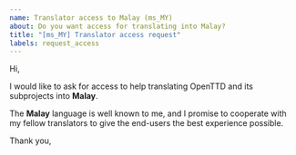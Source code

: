 ```yaml
---
name: Translator access to Malay (ms_MY)
about: Do you want access for translating into Malay?
title: "[ms_MY] Translator access request"
labels: request_access
---
```


<!-- translator: ms_MY -->
<!-- Please do not edit the header of this template. -->

Hi,

I would like to ask for access to help translating OpenTTD and its subprojects into **Malay**.

The **Malay** language is well known to me, and I promise to cooperate with my fellow translators to give the end-users the best experience possible.

<!-- Please do not edit the above message. Do feel free to add a personal note after this line. -->

Thank you,
